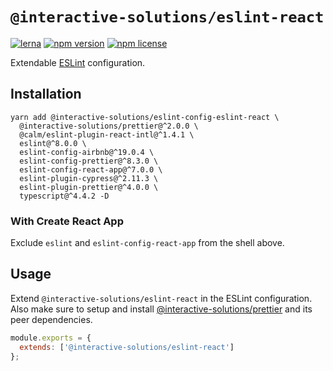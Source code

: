 # `@interactive-solutions/eslint-react`

[![lerna](https://img.shields.io/badge/maintained%20with-lerna-cc00ff.svg)](https://lerna.js.org/)
[![npm version](https://img.shields.io/npm/v/@interactive-solutions/eslint-config-eslint-react.svg)](https://www.npmjs.com/package/@interactive-solutions/eslint-config-eslint-react)
[![npm license](https://img.shields.io/npm/l/@interactive-solutions/eslint-config-eslint-react)](https://www.npmjs.com/package/@interactive-solutions/eslint-config-eslint-react)

Extendable [ESLint](https://eslint.org/) configuration.

## Installation

```shell
yarn add @interactive-solutions/eslint-config-eslint-react \
  @interactive-solutions/prettier@^2.0.0 \
  @calm/eslint-plugin-react-intl@^1.4.1 \
  eslint@^8.0.0 \
  eslint-config-airbnb@^19.0.4 \
  eslint-config-prettier@^8.3.0 \
  eslint-config-react-app@^7.0.0 \
  eslint-plugin-cypress@^2.11.3 \
  eslint-plugin-prettier@^4.0.0 \
  typescript@^4.4.2 -D
```

### With Create React App

Exclude `eslint` and `eslint-config-react-app` from the shell above.

## Usage

Extend `@interactive-solutions/eslint-react` in the ESLint configuration. Also make sure to setup and install [@interactive-solutions/prettier](https://github.com/interactive-solutions/interactive-solutions-mono/tree/master/packages/prettier) and its peer dependencies.

```javascript
module.exports = {
  extends: ['@interactive-solutions/eslint-react']
};
```
